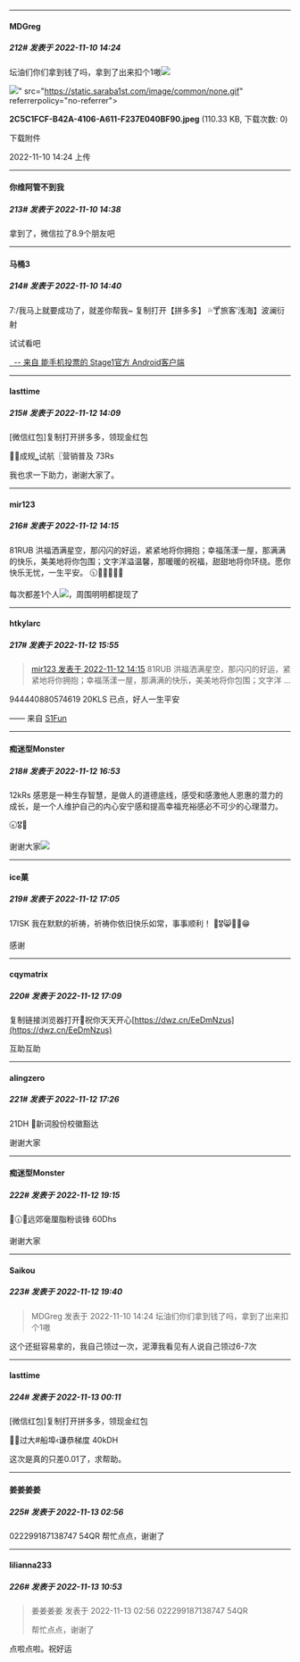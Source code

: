 

*****

####  MDGreg  
##### 212#       发表于 2022-11-10 14:24

坛油们你们拿到钱了吗，拿到了出来扣个1嗷<img src="https://static.saraba1st.com/image/smiley/face2017/047.png" referrerpolicy="no-referrer">

<img src="https://img.saraba1st.com/forum/202211/10/142418k7639ru9d98l11a3.jpeg" referrerpolicy="no-referrer">" src="https://static.saraba1st.com/image/common/none.gif" referrerpolicy="no-referrer">

<strong>2C5C1FCF-B42A-4106-A611-F237E040BF90.jpeg</strong> (110.33 KB, 下载次数: 0)

下载附件

2022-11-10 14:24 上传



*****

####  你维阿管不到我  
##### 213#       发表于 2022-11-10 14:38

拿到了，微信拉了8.9个朋友吧

*****

####  马桶3  
##### 214#       发表于 2022-11-10 14:40

7:/我马上就要成功了，就差你帮我~ 
复制打开【拼多多】
💦🍸旅客′浅海】波澜衍射

试试看吧

[  -- 来自 能手机投票的 Stage1官方 Android客户端](https://www.coolapk.com/apk/140634)



*****

####  lasttime  
##### 215#       发表于 2022-11-12 14:09

[微信红包]复制打开拼多多，领现金红包 

🎻🎉成规‗试航〖营销普及 73Rs

我也求一下助力，谢谢大家了。



*****

####  mir123  
##### 216#       发表于 2022-11-12 14:15

81RUB 洪福洒满星空，那闪闪的好运，紧紧地将你拥抱；幸福荡漾一屋，那满满的快乐，美美地将你包围；文字洋溢温馨，那暖暖的祝福，甜甜地将你环绕。愿你快乐无忧，一生平安。
🕥🎫🖖💧🎫😂

每次都差1个人<img src="https://static.saraba1st.com/image/smiley/face2017/001.png" referrerpolicy="no-referrer">，周围明明都提现了



*****

####  htkylarc  
##### 217#       发表于 2022-11-12 15:55

<blockquote><a href="httphttps://bbs.saraba1st.com/2b/forum.php?mod=redirect&amp;goto=findpost&amp;pid=58398533&amp;ptid=2102183" target="_blank">mir123 发表于 2022-11-12 14:15</a>
81RUB 洪福洒满星空，那闪闪的好运，紧紧地将你拥抱；幸福荡漾一屋，那满满的快乐，美美地将你包围；文字洋 ...</blockquote>
944440880574619 20KLS 已点，好人一生平安

—— 来自 [S1Fun](https://s1fun.koalcat.com)



*****

####  痴迷型Monster  
##### 218#       发表于 2022-11-12 16:53

12kRs 感恩是一种生存智慧，是做人的道德底线，感受和感激他人恩惠的潜力的成长，是一个人维护自己的内心安宁感和提高幸福充裕感必不可少的心理潜力。

🕣🎖🤠

谢谢大家<img src="https://static.saraba1st.com/image/smiley/face2017/072.png" referrerpolicy="no-referrer">



*****

####  ice菓  
##### 219#       发表于 2022-11-12 17:05

17ISK 我在默默的祈祷，祈祷你依旧快乐如常，事事顺利！
👄🎖😸🔏💌😁

感谢

*****

####  cqymatrix  
##### 220#       发表于 2022-11-12 17:09

复制链接浏览器打开🌙祝你天天开心[https://dwz.cn/EeDmNzus](https://dwz.cn/EeDmNzus)

互助互助



*****

####  alingzero  
##### 221#       发表于 2022-11-12 17:26

21DH 🚛新词股份校徽豁达

谢谢大家



*****

####  痴迷型Monster  
##### 222#       发表于 2022-11-12 19:15

🥘🕡📒远郊毫厘脂粉谈锋 60Dhs

谢谢大家



*****

####  Saikou  
##### 223#       发表于 2022-11-12 19:40

<blockquote>MDGreg 发表于 2022-11-10 14:24
坛油们你们拿到钱了吗，拿到了出来扣个1嗷</blockquote>
这个还挺容易拿的，我自己领过一次，泥潭我看见有人说自己领过6-7次



*****

####  lasttime  
##### 224#       发表于 2022-11-13 00:11

[微信红包]复制打开拼多多，领现金红包 

🥜🆗过大#船埠‹谦恭梯度 40kDH

这次是真的只差0.01了，求帮助。



*****

####  姜姜姜姜  
##### 225#       发表于 2022-11-13 02:56

022299187138747 54QR
帮忙点点，谢谢了



*****

####  lilianna233  
##### 226#       发表于 2022-11-13 10:53

<blockquote>姜姜姜姜 发表于 2022-11-13 02:56
022299187138747 54QR

帮忙点点，谢谢了</blockquote>
点啦点啦。祝好运

